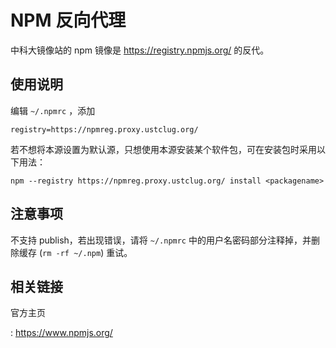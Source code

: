 # NPM 反向代理

中科大镜像站的 npm 镜像是 <https://registry.npmjs.org/> 的反代。

## 使用说明

编辑 `~/.npmrc` ，添加

    registry=https://npmreg.proxy.ustclug.org/

若不想将本源设置为默认源，只想使用本源安装某个软件包，可在安装包时采用以下用法：

    npm --registry https://npmreg.proxy.ustclug.org/ install <packagename>

## 注意事项

不支持 publish，若出现错误，请将 `~/.npmrc`
中的用户名密码部分注释掉，并删除缓存 (`rm -rf ~/.npm`)
重试。

## 相关链接

官方主页

:   <https://www.npmjs.org/>
